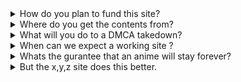 <details>
	<summary>How do you plan to fund this site?</summary>
	<p>
		=> I don't know, for now at least. But I have made the site to be as cost effective as possible.
		I plan to have a patreon at some point.
	</p>
</details>

<details>
	<summary>Where do you get the contents from?</summary>
	<p>=> Mostly from <a class="has-text-white" href="https://nyaa.si">nyaa</a></p>
</details>

<details>
	<summary>What will you do to a DMCA takedown?</summary>
	<p>
		=> I am not storing much for this site. But in reality our site will eventually be DMCA striked.
		Thats why this site will have an import export feature. Since the code is
		<a class="has-text-white" href="https://github.com/baseplate-admin/coreProject/">open source</a
		>, anyone can host the site and the user can just import the data.
	</p>
</details>

<details>
	<summary>When can we expect a working site ?</summary>
	<p>
		=> I don't know actually. With my current financial status, it's really hard for me to host this
		site (We need around 25$ - 30$ to host this, hopefully ! ).
	</p>
</details>

<details>
	<summary>Whats the gurantee that an anime will stay forever?</summary>
	<p>
		=> Theres no gurantee. But we have 2 cloud provider, an offline hard disk backup. Unless we get
		DMCA striked at both CDN, my house catches on fire, all the content uploaded on the site should
		stay for lifetime
	</p>
</details>

<details>
	<summary>But the x,y,z site does this better.</summary>
	<p>
		=> I am sorry I couldn't meet your expectations. So maybe you can make
		<a class="has-text-white" href="https://github.com/baseplate-admin/coreProject/">this</a>
		site look even better?
	</p>
</details>
